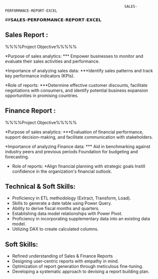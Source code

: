                                                            SALES-PERFORMANCE-REPORT-EXCEL

##𝗦𝗔𝗟𝗘𝗦-𝗣𝗘𝗥𝗙𝗢𝗥𝗠𝗔𝗡𝗖𝗘-𝗥𝗘𝗣𝗢𝗥𝗧-𝗘𝗫𝗖𝗘𝗟 


## Sales Report :

%%%%Project Objective%%%%%

*Purpose of sales analytics:
*** Empower businesses to monitor and evaluate their sales activities and performance.

*Importance of analyzing sales data:
***Identify sales patterns and track key performance indicators (KPIs).

*Role of reports:
***Determine effective customer discounts, facilitate negotiations with consumers, and identify potential business expansion opportunities in promising countries.


## Finance Report :

%%%%Project Objective%%%%%

*Purpose of sales analytics:
***Evaluation of financial performance, support decision-making, and facilitate communication with stakeholders.

*Importance of analyzing Finance data:
*** Aid in benchmarking against industry peers and previous periods Foundation for budgeting and forecasting.

- Role of reports:
*Align financial planning with strategic goals Instill confidence in the organization's financial outlook.


## Technical & Soft Skills:
- Proficiency in ETL methodology (Extract, Transform, Load).
- Skills to generate a date table using Power Query.
- Ability to derive fiscal months and quarters.
- Establishing data model relationships with Power Pivot.
- Proficiency in incorporating supplementary data into an existing data model.
- Utilizing DAX to create calculated columns.

## Soft Skills:
- Refined understanding of Sales & Finance Reports
- Designing user-centric reports with empathy in mind.
- Optimization of report generation through meticulous fine-tuning.
- Developing a systematic approach to devising a report building plan.

